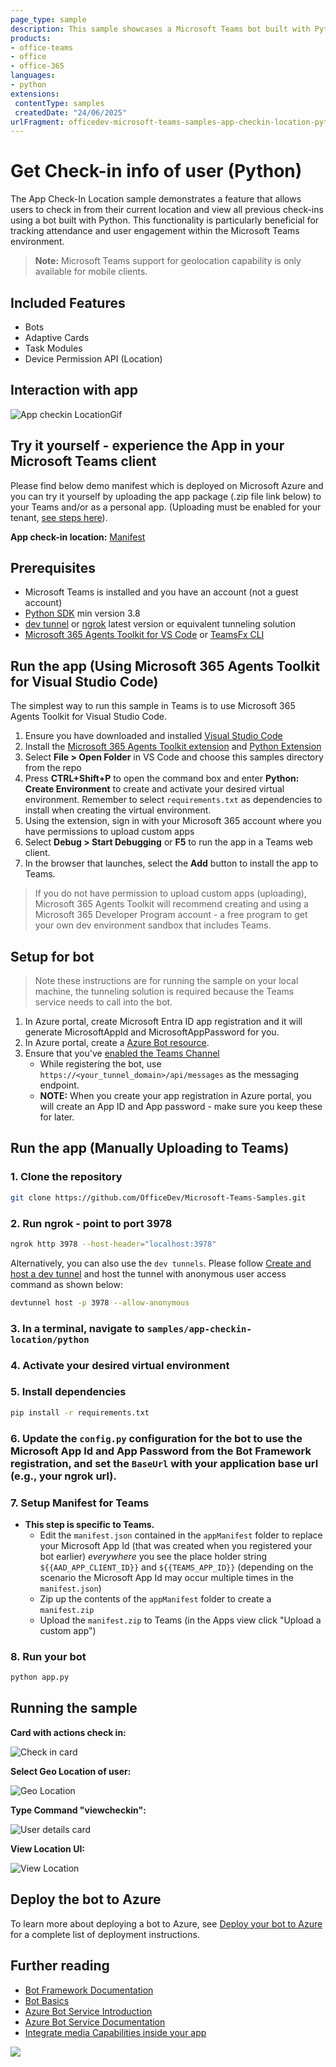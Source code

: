 ```yaml
---
page_type: sample
description: This sample showcases a Microsoft Teams bot built with Python that allows users to check in their current location and view all previous check-ins seamlessly.
products:
- office-teams
- office
- office-365
languages:
- python
extensions:
 contentType: samples
 createdDate: "24/06/2025"
urlFragment: officedev-microsoft-teams-samples-app-checkin-location-python
---
```


# Get Check-in info of user (Python)

The App Check-In Location sample demonstrates a feature that allows users to check in from their current location and view all previous check-ins using a bot built with Python. This functionality is particularly beneficial for tracking attendance and user engagement within the Microsoft Teams environment.

> **Note:** Microsoft Teams support for geolocation capability is only available for mobile clients.

## Included Features
* Bots
* Adaptive Cards
* Task Modules
* Device Permission API (Location)

## Interaction with app

![App checkin LocationGif](Images/AppcheckinLocationGif.gif)

## Try it yourself - experience the App in your Microsoft Teams client

Please find below demo manifest which is deployed on Microsoft Azure and you can try it yourself by uploading the app package (.zip file link below) to your Teams and/or as a personal app. (Uploading must be enabled for your tenant, [see steps here](https://docs.microsoft.com/microsoftteams/platform/concepts/build-and-test/prepare-your-o365-tenant#enable-custom-teams-apps-and-turn-on-custom-app-uploading)).

**App check-in location:** [Manifest](/samples/app-checkin-location/python/demo-manifest/App-checkin-location.zip)

## Prerequisites

- Microsoft Teams is installed and you have an account (not a guest account)
- [Python SDK](https://www.python.org/downloads/) min version 3.8
- [dev tunnel](https://learn.microsoft.com/en-us/azure/developer/dev-tunnels/get-started?tabs=windows) or [ngrok](https://ngrok.com/) latest version or equivalent tunneling solution
- [Microsoft 365 Agents Toolkit for VS Code](https://marketplace.visualstudio.com/items?itemName=TeamsDevApp.ms-teams-vscode-extension) or [TeamsFx CLI](https://learn.microsoft.com/microsoftteams/platform/toolkit/teamsfx-cli?pivots=version-one)

## Run the app (Using Microsoft 365 Agents Toolkit for Visual Studio Code)

The simplest way to run this sample in Teams is to use Microsoft 365 Agents Toolkit for Visual Studio Code.

1. Ensure you have downloaded and installed [Visual Studio Code](https://code.visualstudio.com/docs/setup/setup-overview)
1. Install the [Microsoft 365 Agents Toolkit extension](https://marketplace.visualstudio.com/items?itemName=TeamsDevApp.ms-teams-vscode-extension) and [Python Extension](https://marketplace.visualstudio.com/items?itemName=ms-python.python)
1. Select **File > Open Folder** in VS Code and choose this samples directory from the repo
1. Press **CTRL+Shift+P** to open the command box and enter **Python: Create Environment** to create and activate your desired virtual environment. Remember to select `requirements.txt` as dependencies to install when creating the virtual environment.
1. Using the extension, sign in with your Microsoft 365 account where you have permissions to upload custom apps
1. Select **Debug > Start Debugging** or **F5** to run the app in a Teams web client.
1. In the browser that launches, select the **Add** button to install the app to Teams.

> If you do not have permission to upload custom apps (uploading), Microsoft 365 Agents Toolkit will recommend creating and using a Microsoft 365 Developer Program account - a free program to get your own dev environment sandbox that includes Teams.

## Setup for bot

> Note these instructions are for running the sample on your local machine, the tunneling solution is required because the Teams service needs to call into the bot.

1. In Azure portal, create Microsoft Entra ID app registration and it will generate MicrosoftAppId and MicrosoftAppPassword for you.
2. In Azure portal, create a [Azure Bot resource](https://docs.microsoft.com/azure/bot-service/bot-builder-authentication?view=azure-bot-service-4.0&tabs=csharp%2Caadv2).
3. Ensure that you've [enabled the Teams Channel](https://docs.microsoft.com/azure/bot-service/channel-connect-teams?view=azure-bot-service-4.0)
    - While registering the bot, use `https://<your_tunnel_domain>/api/messages` as the messaging endpoint.
    - **NOTE:** When you create your app registration in Azure portal, you will create an App ID and App password - make sure you keep these for later.

## Run the app (Manually Uploading to Teams)

### 1. Clone the repository

```bash
git clone https://github.com/OfficeDev/Microsoft-Teams-Samples.git
```

### 2. Run ngrok - point to port 3978

```bash
ngrok http 3978 --host-header="localhost:3978"
```

Alternatively, you can also use the `dev tunnels`. Please follow [Create and host a dev tunnel](https://learn.microsoft.com/en-us/azure/developer/dev-tunnels/get-started?tabs=windows) and host the tunnel with anonymous user access command as shown below:

```bash
devtunnel host -p 3978 --allow-anonymous
```

### 3. In a terminal, navigate to `samples/app-checkin-location/python`

### 4. Activate your desired virtual environment

### 5. Install dependencies

```bash
pip install -r requirements.txt
```

### 6. Update the `config.py` configuration for the bot to use the Microsoft App Id and App Password from the Bot Framework registration, and set the `BaseUrl` with your application base url (e.g., your ngrok url).

### 7. Setup Manifest for Teams

- **This step is specific to Teams.**
    - Edit the `manifest.json` contained in the `appManifest` folder to replace your Microsoft App Id (that was created when you registered your bot earlier) *everywhere* you see the place holder string `${{AAD_APP_CLIENT_ID}}` and `${{TEAMS_APP_ID}}` (depending on the scenario the Microsoft App Id may occur multiple times in the `manifest.json`)
    - Zip up the contents of the `appManifest` folder to create a `manifest.zip`
    - Upload the `manifest.zip` to Teams (in the Apps view click "Upload a custom app")

### 8. Run your bot

```bash
python app.py
```

## Running the sample

**Card with actions check in:**

![Check in card](Images/CheckIn.jpg)

**Select Geo Location of user:**

![Geo Location](Images/MapCheckin.jpg)

**Type Command "viewcheckin":**

![User details card](Images/viewCheckIn.jpg)

**View Location UI:**

![View Location](Images/MapViewCheckin.jpg)

## Deploy the bot to Azure

To learn more about deploying a bot to Azure, see [Deploy your bot to Azure](https://aka.ms/azuredeployment) for a complete list of deployment instructions.

## Further reading

- [Bot Framework Documentation](https://docs.botframework.com)
- [Bot Basics](https://docs.microsoft.com/azure/bot-service/bot-builder-basics?view=azure-bot-service-4.0)
- [Azure Bot Service Introduction](https://docs.microsoft.com/azure/bot-service/bot-service-overview-introduction?view=azure-bot-service-4.0)
- [Azure Bot Service Documentation](https://docs.microsoft.com/azure/bot-service/?view=azure-bot-service-4.0)
- [Integrate media Capabilities inside your app](https://learn.microsoft.com/microsoftteams/platform/concepts/device-capabilities/media-capabilities?tabs=mobile)

<img src="https://pnptelemetry.azurewebsites.net/microsoft-teams-samples/samples/app-checkin-location-python" />